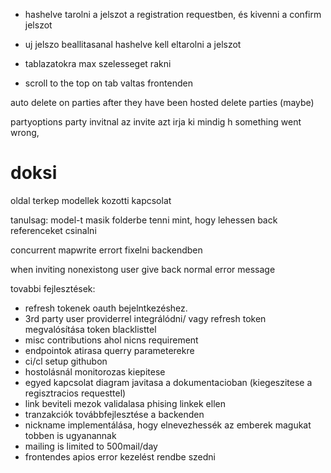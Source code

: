 - hashelve tarolni a jelszot a registration requestben, és kivenni a confirm jelszot
- uj jelszo beallitasanal hashelve kell eltarolni a jelszot
- tablazatokra max szelesseget rakni

- scroll to the top on tab valtas frontenden

auto delete on parties after they have been hosted
delete parties (maybe)

partyoptions party invitnal az invite azt irja ki mindig h something went wrong,

# doksi
oldal terkep
modellek kozotti kapcsolat

tanulsag: model-t masik folderbe tenni mint, hogy lehessen back referenceket csinalni

concurrent mapwrite errort fixelni backendben

when inviting nonexistong user give back normal error message





tovabbi fejlesztések:
- refresh tokenek oauth bejelntkezéshez.
- 3rd party user providerrel integrálódni/ vagy refresh token megvalósítása token blacklisttel
- misc contributions ahol nicns requirement
- endpointok atirasa querry parameterekre
- ci/cl setup githubon
- hostolásnál monitorozas kiepitese
- egyed kapcsolat diagram javitasa a dokumentacioban (kiegeszitese a regisztracios requesttel)
- link beviteli mezok validalasa phising linkek ellen
- tranzakciók továbbfejlesztése a backenden
- nickname implementálása, hogy elnevezhessék az emberek magukat tobben is ugyanannak
- mailing is limited to 500mail/day
- frontendes apios error kezelést rendbe szedni
